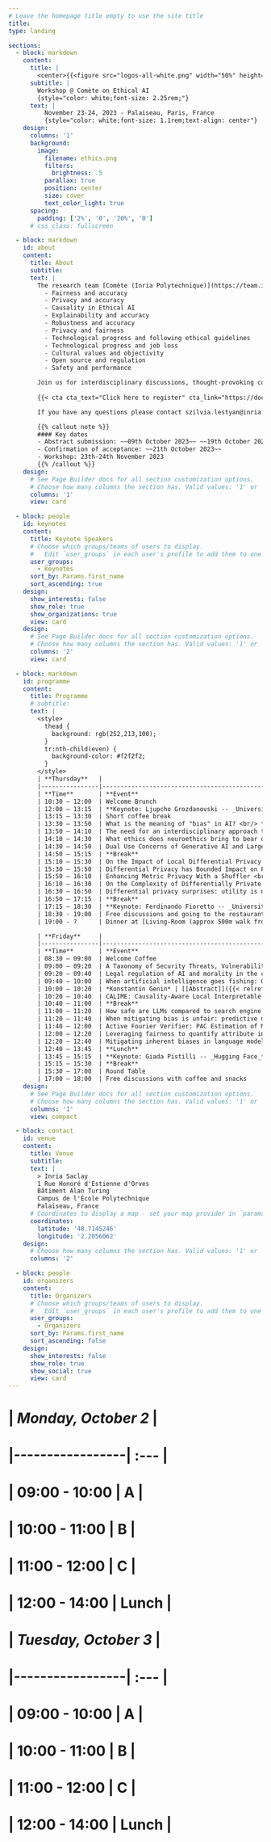```yaml
---
# Leave the homepage title empty to use the site title
title:
type: landing

sections:
  - block: markdown
    content:
      title: |
        <center>{{<figure src="logos-all-white.png" width="50%" height="50%">}}</center>
      subtitle: |
        Workshop @ Comète on Ethical AI
        {style="color: white;font-size: 2.25rem;"}
      text: |
          November 23-24, 2023 - Palaiseau, Paris, France
          {style="color: white;font-size: 1.1rem;text-align: center"}
    design:
      columns: '1'
      background:
        image: 
          filename: ethics.png
          filters:
            brightness: .5
          parallax: true
          position: center
          size: cover
          text_color_light: true
      spacing:
        padding: ['2%', '0', '20%', '0']
      # css_class: fullscreen

  - block: markdown
    id: about
    content:
      title: About
      subtitle: 
      text: |
        The research team [Comète (Inria Polytechnique)](https://team.inria.fr/Comete/) is launching a call for proposals for a 2 days workshop on **Ethical Artificial Intelligence**, that will take place on 23th-24th November 2023. For this second session, we focus on the **intrinsic trade-offs** that lie at the heart of Ethical AI. As we observe encouraging progress in domains such as **Fairness, Privacy, Explainability, and Robustness**, we also see tensions between different goals of Ethical AI. The goal of this Workshop is to have a higher-level overview of the challenges and achievements of trying to satisfy multiple desiderata of Ethical AI at once. We seek to bring together researchers from diverse disciplines in computer science, social sciences, law, and industry practitioners. The possible topics include, but are not limited to trade-offs between:
          - Fairness and accuracy
          - Privacy and accuracy
          - Causality in Ethical AI
          - Explainability and accuracy
          - Robustness and accuracy
          - Privacy and fairness
          - Technological progress and following ethical guidelines
          - Technological progress and job loss
          - Cultural values and objectivity
          - Open source and regulation
          - Safety and performance

        Join us for interdisciplinary discussions, thought-provoking conversations, knowledge-sharing, and friendly coffee breaks :). Last but not the least, the workshop is getting famous for French gourmet dinner for the participants!
        
        {{< cta cta_text="Click here to register" cta_link="https://docs.google.com/forms/d/e/1FAIpQLSc8_ifqA8GsnqDTKG8hXoviVBWJvqQ8_-aV2cwUrXmmjWo0jA/viewform?usp=sf_link">}}

        If you have any questions please contact szilvia.lestyan@inria.fr.

        {{% callout note %}}
        #### Key dates
        - Abstract submission: ~~09th October 2023~~ ~~19th October 2023~~
        - Confirmation of acceptance: ~~21th October 2023~~
        - Workshop: 23th-24th November 2023
        {{% /callout %}}
    design:
      # See Page Builder docs for all section customization options.
      # Choose how many columns the section has. Valid values: '1' or '2'.
      columns: '1'
      view: card

  - block: people
    id: keynotes
    content:
      title: Keynote Speakers
      # Choose which groups/teams of users to display.
      #   Edit `user_groups` in each user's profile to add them to one or more of these groups.
      user_groups:
        - Keynotes
      sort_by: Params.first_name
      sort_ascending: true
    design:
      show_interests: false
      show_role: true
      show_organizations: true
      view: card        
    design:
      # See Page Builder docs for all section customization options.
      # Choose how many columns the section has. Valid values: '1' or '2'.
      columns: '2'
      view: card

  - block: markdown
    id: programme
    content:
      title: Programme
      # subtitle: 
      text: |
        <style>
          thead {
            background: rgb(252,213,100);
          }
          tr:nth-child(even) {
            background-color: #f2f2f2;
          }
        </style>
        | **Thursday**   |                                                                    ||
        |----------------|--------------------------------------------------------------------|-|
        | **Time**       | **Event**                                                          ||
        | 10:30 – 12:00  | Welcome Brunch                                                     ||
        | 12:00 – 13:15  | **Keynote: Ljupcho Grozdanovski -- _University of Liège_** <br/> **The Explanations One Needs for the Explanations One Gives: Thoughts on the Epistemic Link between Explainable AI and Causal (Evidentiary) Explanations under the EU’s AI Liability Regulation** | [[Abstract]]({{< relref "authors/ljupcho" >}}) |
        | 13:15 – 13:30  | Short coffee break                                                 ||
        | 13:30 – 13:50  | What is the meaning of "bias" in AI? <br/> *Ambre Davat* -- *GRESEC / Chaire Ethique & IA (Institut MIAI)*    | [[Abstract]]({{< relref "../presentations/ambre-davat" >}})|
        | 13:50 – 14:10  | The need for an interdisciplinary approach to AI research Developing a research ethics framework for AI <br/> *Anais Resseguier* -- *Trilateral Research* | [[Abstract]]({{< relref "../presentations/anais-resseguier" >}})|
        | 14:10 – 14:30  | What ethics does neuroethics bring to bear on the issue of convergence of AI and neurosciences? <br/> *Tabouy Laure* -- *Universite Paris-Saclay, CESP INSERM U1018* | [[Abstract]]({{< relref "../presentations/tabouy-laure" >}})|
        | 14:30 – 14:50  | Dual Use Concerns of Generative AI and Large Language Models <br/> *Laurynas Adomaitis, Alexei Grinbaum* -- *CEA/Saclay* | [[Abstract]]({{< relref "../presentations/laurynas-adomaiti" >}})|
        | 14:50 – 15:15  | **Break**                                                              ||
        | 15:10 – 15:30  | On the Impact of Local Differential Privacy on Fairness: A Formal Approach <br/>  *Karima Makhlouf* -- *Inria and École Polytechnique*| [[Abstract]]({{< relref "../presentations/karima-makhlouf" >}}) |
        | 15:30 – 15:50  | Differential Privacy has Bounded Impact on Fairness in Classification <br/> *Michaël Perrot*  -- *Inria* | [[Abstract]]({{< relref "../presentations/michael-perrot" >}}) |
        | 15:50 – 16:10  | Enhancing Metric Privacy With a Shuffler <br/> *Andreas Athanasiou* -- *PhD Student at Inria/École polytechnique* | [[Abstract]]({{< relref "../presentations/andreas-athanasiou" >}}) |
        | 16:10 – 16:30  | On the Complexity of Differentially Private Best-Arm Identification with Fixed Confidence <br/> *Achraf Azize* -- *Inria* | [[Abstract]]({{< relref "../presentations/achraf-azize" >}}) |
        | 16:30 – 16:50  | Differential privacy surprises: utility is not (always) monotonic on epsilon <br/> *Natasha Fernandez* -- *Macquarie University* | [[Abstract]]({{< relref "../presentations/natasha-fernandez" >}}) |
        | 16:50 – 17:15  | **Break**                                                            ||
        | 17:15 – 18:30  | **Keynote: Ferdinando Fioretto -- _University of Virginia_** <br/> **Privacy and Fairness in Societal Systems** | [[Abstract]]({{< relref "authors/fioretto" >}}) |
        | 18:30 - 19:00  | Free discussions and going to the restaurant                      ||
        | 19:00 - ?      | Dinner at [Living-Room (approx 500m walk from INRIA building)](https://maps.app.goo.gl/isKgHFXcRNYx9uey6)            ||

        | **Friday**     |                                                         ||
        |----------------|---------------------------------------------------------|-|
        | **Time**       | **Event**                                               ||
        | 08:30 – 09:00  | Welcome Coffee                                          ||
        | 09:00 – 09:20  | A Taxonomy of Security Threats, Vulnerabilities, and Controls of AI Systems <br/> *Yusuke Kawamoto* -- *AIST* | [[Abstract]]({{< relref "../presentations/yusuke-kawamoto" >}}) |
        | 09:20 – 09:40  | Legal regulation of AI and morality in the context of natural law and legal positivism <br/> *Arturas Grumulaitis* -- *Vilnius University* | [[Abstract]]({{< relref "../presentations/arturas-grumulaitis" >}}) |
        | 09:40 – 10:00  | When artificial intelligence goes fishing: On the importance of complete and representative training data of AI-driven competition law enforcement <br/> *Jerome De Cooman* -- *University of Liege* | [[Abstract]]({{< relref "../presentations/jerome-cooman" >}}) |
        | 10:00 – 10:20  | *Konstantin Genin* | [[Abstract]]({{< relref "../presentations/konstantin-genin" >}}) |
        | 10:20 – 10:40  | CALIME: Causality-Aware Local Interpretable Model-Agnostic Explanations <br/> *Martina Cinquini* -- *University of Pisa* | [[Abstract]]({{< relref "../presentations/martina-cinquini" >}}) |
        | 10:40 – 11:00  | **Break**                                                   ||
        | 11:00 – 11:20  | How safe are LLMs compared to search engine autocompletions? A bias check-up <br/> *Alina Leidinger* -- *University of Amsterdam* | [[Abstract]]({{< relref "../presentations/alina-leidinger" >}}) |
        | 11:20 – 11:40  | When mitigating bias is unfair: predictive multiplicity in algorithmic fairness <br/> *Thibault Laugel* -- *AXA* | [[Abstract]]({{< relref "../presentations/thibault-laugel" >}}) |
        | 11:40 – 12:00  | Active Fourier Verifier: PAC Estimation of Model Properties with Influence Functions and Fourier Representations <br/> *Ayoub Ajarra* -- *Inria Lille - Scool* | [[Abstract]]({{< relref "../presentations/ayoub-ajarra" >}}) |
        | 12:00 – 12:20  | Leveraging fairness to quantify attribute inference attacks success <br/> *Jan Aalmoes* -- *INSA Lyon* | [[Abstract]]({{< relref "../presentations/jan-aalmoes" >}}) |
        | 12:20 – 12:40  | Mitigating inherent biases in language models by reinforcement learning <br/> *Miguel Couceiro* -- *Université de Lorraine, CNRS, LORIA* | [[Abstract]]({{< relref "../presentations/miguel-couceiro" >}}) |
        | 12:40 – 13:45  | **Lunch**                                                   ||
        | 13:45 – 15:15  | **Keynote: Giada Pistilli -- _Hugging Face_** <br/> **Conversational AI Ethics: Philosophy and Real-World Case Studies** | [[Abstract]]({{< relref "authors/giada" >}}) |
        | 15:15 – 15:30  | **Break**                                                  ||
        | 15:30 – 17:00  | Round Table                                             ||
        | 17:00 – 18:00  | Free discussions with coffee and snacks                 ||
    design:
      # See Page Builder docs for all section customization options.
      # Choose how many columns the section has. Valid values: '1' or '2'.
      columns: '1'
      view: compact

  - block: contact
    id: venue
    content:
      title: Venue
      subtitle:
      text: |
        > Inria Saclay  
        1 Rue Honoré d'Estienne d'Orves  
        Bâtiment Alan Turing  
        Campus de l'École Polytechnique  
        Palaiseau, France
      # Coordinates to display a map - set your map provider in `params.yaml`
      coordinates:
        latitude: '48.7145246'
        longitude: '2.2056062'
    design:
      # Choose how many columns the section has. Valid values: '1' or '2'.
      columns: '2'

  - block: people
    id: organizers
    content:
      title: Organizers
      # Choose which groups/teams of users to display.
      #   Edit `user_groups` in each user's profile to add them to one or more of these groups.
      user_groups:
        - Organizers
      sort_by: Params.first_name
      sort_ascending: false
    design:
      show_interests: false
      show_role: true
      show_social: true
      view: card
---
```



# <style>
# thead {
#   background-color: rgb(252,205,77,.7);
# }
# # tr:nth-child(even) {
# #   background-color: #b2b2b2!important;
# #   color: #f4f4f4!important;
# # }
# </style>

# | *Monday, October 2*     |
# |-----------------| :---    |
# | 09:00 - 10:00   | A       |
# | 10:00 - 11:00   | B       |
# | 11:00 - 12:00   | C       |
# | 12:00 - 14:00   | Lunch   |

# | *Tuesday, October 3*       |
# |-----------------| :---    |
# | 09:00 - 10:00   | A       |
# | 10:00 - 11:00   | B       |
# | 11:00 - 12:00   | C       |
# | 12:00 - 14:00   | Lunch   |
